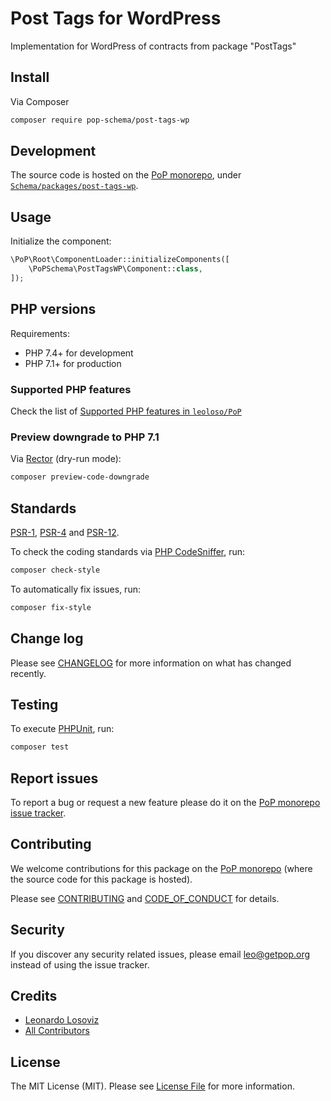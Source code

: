 # Post Tags for WordPress

<!--
[![Build Status][ico-travis]][link-travis]
[![Quality Score][ico-code-quality]][link-code-quality]
[![Software License][ico-license]](LICENSE.md)
[![Latest Version on Packagist][ico-version]][link-packagist]
[![Coverage Status][ico-scrutinizer]][link-scrutinizer]
[![Total Downloads][ico-downloads]][link-downloads]
-->

Implementation for WordPress of contracts from package "PostTags"

## Install

Via Composer

``` bash
composer require pop-schema/post-tags-wp
```

## Development

The source code is hosted on the [PoP monorepo](https://github.com/leoloso/PoP), under [`Schema/packages/post-tags-wp`](https://github.com/leoloso/PoP/tree/master/layers/Schema/packages/post-tags-wp).

## Usage

Initialize the component:

``` php
\PoP\Root\ComponentLoader::initializeComponents([
    \PoPSchema\PostTagsWP\Component::class,
]);
```

## PHP versions

Requirements:

- PHP 7.4+ for development
- PHP 7.1+ for production

### Supported PHP features

Check the list of [Supported PHP features in `leoloso/PoP`](https://github.com/leoloso/PoP/#supported-php-features)

### Preview downgrade to PHP 7.1

Via [Rector](https://github.com/rectorphp/rector) (dry-run mode):

```bash
composer preview-code-downgrade
```

## Standards

[PSR-1](https://www.php-fig.org/psr/psr-1), [PSR-4](https://www.php-fig.org/psr/psr-4) and [PSR-12](https://www.php-fig.org/psr/psr-12).

To check the coding standards via [PHP CodeSniffer](https://github.com/squizlabs/PHP_CodeSniffer), run:

``` bash
composer check-style
```

To automatically fix issues, run:

``` bash
composer fix-style
```

## Change log

Please see [CHANGELOG](CHANGELOG.md) for more information on what has changed recently.

## Testing

To execute [PHPUnit](https://phpunit.de/), run:

``` bash
composer test
```

## Report issues

To report a bug or request a new feature please do it on the [PoP monorepo issue tracker](https://github.com/leoloso/PoP/issues).

## Contributing

We welcome contributions for this package on the [PoP monorepo](https://github.com/leoloso/PoP) (where the source code for this package is hosted).

Please see [CONTRIBUTING](CONTRIBUTING.md) and [CODE_OF_CONDUCT](CODE_OF_CONDUCT.md) for details.

## Security

If you discover any security related issues, please email leo@getpop.org instead of using the issue tracker.

## Credits

- [Leonardo Losoviz][link-author]
- [All Contributors][link-contributors]

## License

The MIT License (MIT). Please see [License File](LICENSE.md) for more information.

[ico-version]: https://img.shields.io/packagist/v/pop-schema/post-tags-wp.svg?style=flat-square
[ico-license]: https://img.shields.io/badge/license-MIT-brightgreen.svg?style=flat-square
[ico-travis]: https://img.shields.io/travis/pop-schema/post-tags-wp/master.svg?style=flat-square
[ico-scrutinizer]: https://img.shields.io/scrutinizer/coverage/g/pop-schema/post-tags-wp.svg?style=flat-square
[ico-code-quality]: https://img.shields.io/scrutinizer/g/pop-schema/post-tags-wp.svg?style=flat-square
[ico-downloads]: https://img.shields.io/packagist/dt/pop-schema/post-tags-wp.svg?style=flat-square

[link-packagist]: https://packagist.org/packages/pop-schema/post-tags-wp
[link-travis]: https://travis-ci.org/pop-schema/post-tags-wp
[link-scrutinizer]: https://scrutinizer-ci.com/g/pop-schema/post-tags-wp/code-structure
[link-code-quality]: https://scrutinizer-ci.com/g/pop-schema/post-tags-wp
[link-downloads]: https://packagist.org/packages/pop-schema/post-tags-wp
[link-author]: https://github.com/leoloso
[link-contributors]: ../../../../../../contributors
